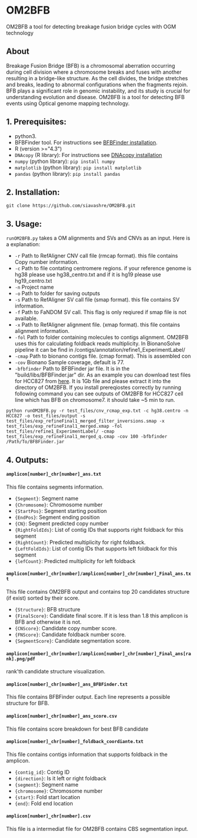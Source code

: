 # OM2BFB
OM2BFB a tool for detecting breakage fusion bridge cycles with OGM technology
## About
Breakage Fusion Bridge (BFB) is a chromosomal aberration occurring during cell division where a chromosome breaks and fuses with another resulting in a bridge-like structure. As the cell divides, the bridge stretches and breaks, leading to abnormal configurations when the fragments rejoin. BFB plays a significant role in genomic instability, and its study is crucial for understanding evolution and disease.
OM2BFB is a tool for detecting BFB events using Optical genome mapping technology. 


## 1. Prerequisites: 
- python3.
- BFBFinder tool. For instructions see [BFBFinder installation](https://github.com/shay-zakov/BFBFinder). 
-  R (version >="4.3")
- `DNAcopy` (R library):  For instructions see [DNAcopy installation](https://bioconductor.org/packages/release/bioc/html/DNAcopy.html)
- `numpy` (python library): `pip install numpy`
- `matplotlib` (python library): `pip install matplotlib`
- `pandas` (python library): `pip install pandas`
## 2. Installation:
`git clone https://github.com/siavashre/OM2BFB.git`
## 3. Usage:
`runOM2BFB.py` takes a OM alignments and SVs and CNVs as an input. Here is a explanation:
-  `-r` Path to RefAligner CNV call file (rmcap format). this file contains Copy number information.
-  `-c` Path to file contating centromere regions. if your reference genome is hg38 please use hg38_centro.txt and if it is hg19 please use hg19_centro.txt
-  `-n` Project name
-  `-o` Path to folder for saving outputs
-  `-s` Path to RefAligner SV call file (smap format). this file contains SV information.
-  `-f` Path to FaNDOM SV call. This flag is only reqiured if smap file is not available. 
-  `-x` Path to RefAligner alignment file. (xmap format). this file contains alignment information.
-  `-fol` Path to folder containing molecules to contigs alignment. OM2BFB uses this for calculating foldback reads multiplicity. In BionanoSolve pipeline it can be find in /contigs/annotation/refine1_ExperimentLabel/
-  `-cmap` Path to bionano contigs file. (cmap format). This is assembled con
-  `-cov` Bionano Sample coverage, default is 77.
-  `-bfbfinder` Path to BFBFinder jar file. It is in the "build/libs/BFBFinder.jar" dir. 
As an example you can download test files for HCC827 from [here](https://drive.google.com/file/d/1ux3nDKlMPj0WiOcpoCtFS6mwXql2d-yU/view?usp=sharing). It is 1Gb file and please extract it into the directory of OM2BFB. If you install prereqiostes correctly by running following command you can see outputs of OM2BFB for HCC827 cell line which has BFB on chromosome7. it should take ~5 min to run.
```
python runOM2BFB.py -r test_files/cnv_rcmap_exp.txt -c hg38.centro -n HCC827 -o test_files/output -s test_files/exp_refineFinal1_merged_filter_inversions.smap -x test_files/exp_refineFinal1_merged.xmap -fol test_files/refine1_ExperimentLabel/ -cmap test_files/exp_refineFinal1_merged_q.cmap -cov 100 -bfbfinder /Path/To/BFBFinder.jar
```
## 4. Outputs:
#### ****`amplicon[number]_chr[number]_ans.txt`**** 
This file contains segments information.
- `{Segment}`: Segment name
- `{Chromosome}`: Chromosome number
- `{StartPos}`: Segment starting position
- `{EndPos}`: Segment ending position
- `{CN}`: Segment predicted copy number
- `{RightFoldIds}`: List of contig IDs that supports right foldback for this segment
- `{RightCount}`: Predicted multiplicity for right foldback.
- `{LeftFoldIds}`: List of contig IDs that supports left foldback for this segment
- `{lefCount}`: Predicted multiplicity for left foldback
#### ****`amplicon[number]_chr[number]/amplicon[number]_chr[number]_Final_ans.txt`**** 
This file contains OM2BFB output and contains top 20 candidates structure (if exist) sorted by their score. 
- `{Structure}`: BFB structure
- `{FinalScore}`: Candidate final score. If it is less than 1.8 this amplicon is BFB and otherwise it is not.
- `{CNScore}`: Candidate copy number score.
- `{FNScore}`: Candidate foldback number score.
- `{SegmentScore}`: Candidate segmentation score.
#### ****`amplicon[number]_chr[number]/amplicon[number]_chr[number]_Final_ans[rank].png/pdf`**** 
rank'th candidate structure visualization. 
#### ****`amplicon[number]_chr[number]_ans_BFBFinder.txt`**** 
This file contains BFBFinder output. Each line represents a possible structure for BFB.
#### ****`amplicon[number]_chr[number]_ans_score.csv`**** 
This file contains score breakdown for best BFB candidate
#### ****`amplicon[number]_chr[number]_foldback_coordiante.txt`****
This file contains contigs information that supports foldback in the amplicon. 
- `{contig_id}`: Contig ID 
- `{direction}`: Is it left or right foldback
- `{segment}`: Segment name
- `{chromosome}`: Chromosome number
- `{start}`: Fold start location
- `{end}`: Fold end location
#### ****`amplicon[number]_chr[number].csv`**** 
This file is a intermediat file for OM2BFB contains CBS segmentation input.

